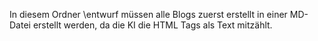 In diesem Ordner \entwurf müssen alle Blogs zuerst erstellt in einer MD-Datei erstellt werden, da die KI die HTML Tags als Text mitzählt.
